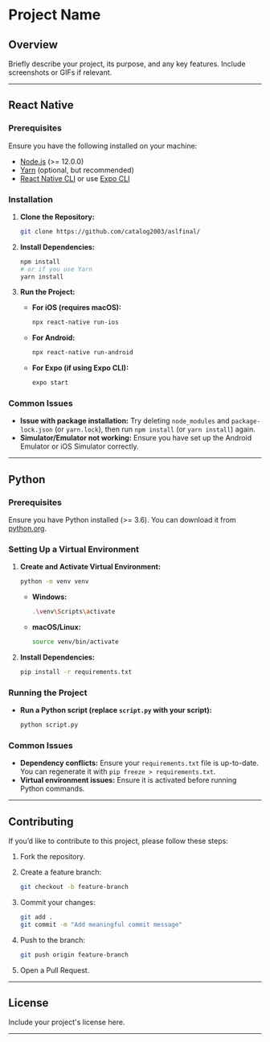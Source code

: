 # Project Name

## Overview

Briefly describe your project, its purpose, and any key features. Include screenshots or GIFs if relevant.

---

## React Native

### Prerequisites

Ensure you have the following installed on your machine:

- [Node.js](https://nodejs.org/) (>= 12.0.0)
- [Yarn](https://yarnpkg.com/) (optional, but recommended)
- [React Native CLI](https://reactnative.dev/docs/environment-setup) or use [Expo CLI](https://docs.expo.dev/get-started/installation/)

### Installation

1. **Clone the Repository:**

    ```bash
    git clone https://github.com/catalog2003/aslfinal/
    
    ```

2. **Install Dependencies:**

    ```bash
    npm install
    # or if you use Yarn
    yarn install
    ```

3. **Run the Project:**

    - **For iOS (requires macOS):**

        ```bash
        npx react-native run-ios
        ```

    - **For Android:**

        ```bash
        npx react-native run-android
        ```

    - **For Expo (if using Expo CLI):**

        ```bash
        expo start
        ```

### Common Issues

- **Issue with package installation:** Try deleting `node_modules` and `package-lock.json` (or `yarn.lock`), then run `npm install` (or `yarn install`) again.
- **Simulator/Emulator not working:** Ensure you have set up the Android Emulator or iOS Simulator correctly.

---

## Python

### Prerequisites

Ensure you have Python installed (>= 3.6). You can download it from [python.org](https://www.python.org/).

### Setting Up a Virtual Environment

1. **Create and Activate Virtual Environment:**

    ```bash
    python -m venv venv
    ```

    - **Windows:**

        ```bash
        .\venv\Scripts\activate
        ```

    - **macOS/Linux:**

        ```bash
        source venv/bin/activate
        ```

2. **Install Dependencies:**

    ```bash
    pip install -r requirements.txt
    ```

### Running the Project

- **Run a Python script (replace `script.py` with your script):**

    ```bash
    python script.py
    ```

### Common Issues

- **Dependency conflicts:** Ensure your `requirements.txt` file is up-to-date. You can regenerate it with `pip freeze > requirements.txt`.
- **Virtual environment issues:** Ensure it is activated before running Python commands.

---

## Contributing

If you’d like to contribute to this project, please follow these steps:

1. Fork the repository.
2. Create a feature branch:

    ```bash
    git checkout -b feature-branch
    ```

3. Commit your changes:

    ```bash
    git add .
    git commit -m "Add meaningful commit message"
    ```

4. Push to the branch:

    ```bash
    git push origin feature-branch
    ```

5. Open a Pull Request.

---

## License

Include your project's license here.

---
